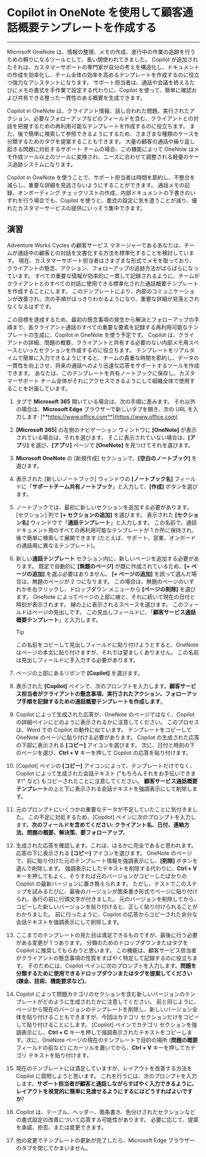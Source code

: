 # Copilot in OneNote を使用して顧客通話概要テンプレートを作成する
---
Microsoft OneNote は、情報の整理、メモの作成、進行中の作業の追跡を行うための頼りになるツールとして、長い間使われてきました。 Copilot が追加されたそれは、カスタマーサポートの専門家が自分の考えを構造化し、ドキュメントの作成を効率化し、チーム全体の効率を高めるテンプレートを作成するのに役立つ強力なアシスタントになります。 サポート担当者は、通話や会議を終えるたびにメモの書式を手作業で設定する代わりに、Copilot を使って、簡単に確認および共有できる整った一貫性のある概要を生成できます。

Copilot in OneNote は、クライアント情報、話し合われた問題、実行されたアクション、必要なフォローアップなどのフィールドを含む、クライアントとの対話を把握するための再利用可能なテンプレートを作成するのに役立ちます。 また、後で簡単に検索して参照できるようにするため、さまざまな種類のケースを分類するためのタグを提案することもできます。 大量の顧客の通話や繰り返し起きる問題に対処するサポート チームの場合、この機能によって OneNote はメモ作成ツール以上のツールに変換され、ニーズに合わせて調整される軽量のケース追跡システムになります。

Copilot in OneNote を使うことで、サポート担当者は時間を節約し、不整合を減らし、重要な詳細を見逃さないようにすることができます。 通話メモの記録、オンボーディング チェックリストの作成、内部ドキュメントの下書きのいずれを行う場合でも、Copilot を使うと、書式の設定に気を遣うことが減り、優れたカスタマーサービスの提供にいっそう集中できます。

## 演習

Adventure Works Cycles の顧客サービス マネージャーであるあなたは、チームが通話中の顧客との対話を文書化する方法を標準化することを検討しています。 現在、カスタマーサポート担当者はさまざまな形式でメモを取っており、クライアントの懸念、アクション、フォローアップの追跡方法がばらばらになっています。 すべての重要な情報が効率的に一貫して記録されるように、チームがクライアントとのすべての対話に使用できる標準化された通話概要テンプレートを作成することにします。 このテンプレートにより、内部のコミュニケーションが改善され、次の手順がはっきりわかるようになり、重要な詳細が見落とされなくなるはずです。

この目標を達成するため、最初の懸念事項の発生から解決とフォローアップの手順まで、各クライアント通話のすべての重要な要素を記録する再利用可能なテンプレートの生成に、Copilot in OneNote を使う予定です。 Copilot は、クライアントの詳細、問題の概要、クライアントと共有する必要のない内部メモ用スペースといったセクションを作成するのに役立ちます。 テンプレートをリアルタイムで簡単に入力できるようにすると、チームの貴重な時間を節約し、データの一貫性を向上させ、将来の通話へのより迅速な応答をサポートするツールを作成できます。 あなたは、このテンプレートを共有ノートブックに保存し、カスタマーサポート チーム全体がそれにアクセスできるようにして組織全体で使用することを計画しています。

1. タブで **Microsoft 365** 開いている場合は、次の手順に進みます。 それ以外の場合は、**Microsoft Edge** ブラウザーで新しいタブを開き、次の URL を入力します: [**https://www.office.com**](https://www.office.com)
1. **[Microsoft 365]** の左側のナビゲーション ウィンドウに **[OneNote]** が表示されている場合は、それを選びます。 そこに表示されていない場合は、**[アプリ]** を選び、**[アプリ]** ページで **[OneNote]** を見つけてそれを選びます。
1. **Microsoft OneNote** の [新規作成] セクションで、**[空白のノートブック]** を選びます。
1. 表示された [新しいノートブック] ウィンドウの **[ノートブック名]** フィールドに「**サポートチーム共有ノートブック**」と入力して、**[作成]** ボタンを選びます。 
1. ノートブックでは、最初に新しいセクションを追加する必要があります。 [セクション] 列で **[+ セクションの追加]** を選びます。 表示された **[セクション名]** ウィンドウで「**通話テンプレート**」と入力します。 この名前で、通話ドキュメント用のすべての再利用可能なテンプレートが 1 か所に保持され、後で簡単に検索して展開できます (たとえば、サポート、営業、オンボードの通話用に異なるテンプレート)。
1. 新しい**通話テンプレート** セクション内に、新しいページを追加する必要があります。 既定で自動的に **[無題のページ]** が既に作成されているため、**[+ ページの追加]** を選ぶ必要はありません。 **[+ ページの追加]** を誤って選んだ場合は、無題のページが 2 つになります。 この場合は、無題のページのいずれかを右クリックし、ドロップダウン メニューから **[ページの削除]** を選びます。 OneNote によってページの上部に線と、それに続いて現在の日付と時刻が表示されます。 線の上に表示されるスペースを選びます。 このフィールドはページの見出しです。 この見出しフィールドに、「**顧客サービス通話概要テンプレート**」と入力します。 

    > [!TIP]
    > この名前をコピーして見出しフィールドに貼り付けようとすると、OneNote はページの本文に貼り付けますが、それでは望ましくありません。 この名前は見出しフィールドに手入力する必要があります。

1. ページの上部にあるリボンで **[Copilot]** を選びます。 
1. 表示された **[Copilot]** ペインで、次のプロンプトを入力します。**顧客サービス担当者がクライアントの懸念事項、実行されたアクション、フォローアップ手順を記録するための通話概要テンプレートを作成します**。
1. Copilot によって生成された応答が、OneNote のページではなく、Copilot の詳細ペインにどのように表示されるかに注意してください。 このプロセスは、Word での Copilot の動作に似ています。 テンプレートをコピーして OneNote のページに貼り付ける必要があります。 Copilot の生成された応答の下部に表示される **[コピー]** アイコンを選びます。 次に、日付と時刻の下のページを選び、**Ctrl + V** キーを押して Copilot の応答を貼り付けます。 
1. [Copilot] ペインの **[コピー]** アイコンによって、テンプレートだけでなく、Copilot によって生成された会話テキスト ("もちろんそれをお手伝いできます!" など) もコピーされたことに注意してください。 **顧客サービス通話概要テンプレート**の上と下に表示される会話テキストを強調表示にして削除します。 
1. 元のプロンプトにいくつかの重要なデータが不足していたことに気付きました。 この不足に対処するため、[Copilot] ペインに次のプロンプトを入力します。**次のフィールドを含めてください: クライアント名、日付、連絡方法、問題の概要、解決策、要フォローアップ**。
1. 生成された応答を確認します。これは、はるかに完全であると思われます。 応答の下に表示される **[コピー]** アイコンを選びます。 OneNote のページで、前に貼り付けた元のテンプレート情報を強調表示にし、**[削除]** ボタンを選んで削除します。 強調表示にしたテキストを削除する代わりに、**Ctrl + V** キーを押してもよく、そうすれば元のバージョンがコピーしたばかりの Copilot の最新バージョンに置き換えられます。 ただし、テストでこのステップを試みるたびに、最後のバージョンが箇条書き形式でページに貼り付けられ、各行の前に行頭文字が付きました。 元のバージョンを削除してから、コピーした新しいバージョンを貼り付けると、正しく貼り付けられることがわかりました。 前に行ったように、Copilot の応答からコピーされた余分な会話テキストを強調表示にして削除します。
1. ここまでのテンプレートの見た目は満足できるものですが、最後に行う必要がある変更が 1 つあります。 分類のためのドロップダウンまたはタグを Copilot に推奨してもらおうと思います。 この機能は、顧客サービス担当者がクライアントの懸念事項の性質をすばやく特定して記録するのに役立ちます。 そのためには、Copilot ペインに次のプロンプトを入力します。**問題を分類するために使用できるドロップダウンまたはタグを提案してください (課金、技術、機能要求など)**。
1. Copilot によって問題カテゴリのセクションを含む新しいバージョンのテンプレートがどのように生成されたかに注意してください。 前と同じように、ページから現在のバージョンのテンプレートを削除し、新しいバージョン全体を貼り付けることもできますが、今回はカテゴリ セクションだけをコピーして貼り付けることにします。 [Copilot] ペインでカテゴリ セクションを強調表示にし、**Ctrl + C** キーを押して強調表示されたテキストをコピーします。次に、OneNote ページの現在のテンプレートで目的の場所 (**問題の概要**フィールドの前など) にカーソルを置いてから、**Ctrl + V** キーを押してカテゴリ テキストを貼り付けます。 
1. 現在のテンプレートには満足していますが、レイアウトを改善する方法を Copilot に質問しようと思います。 これを行うには、次のプロンプトを入力します。**サポート担当者が顧客と通話しながらすばやく入力できるように、レイアウトを視覚的に簡単に見渡せるようにするにはどうすればよいですか**?
1. Copilot は、テーブル、ヘッダー、箇条書き、色分けされたセクションなどの書式設定の改善について応答する可能性があります。 必要に応じて、提案を承諾、拒否、または変更できます。
1. 他の変更でテンプレートの更新が完了したら、Microsoft Edge ブラウザーのタブを閉じてかまいません。
